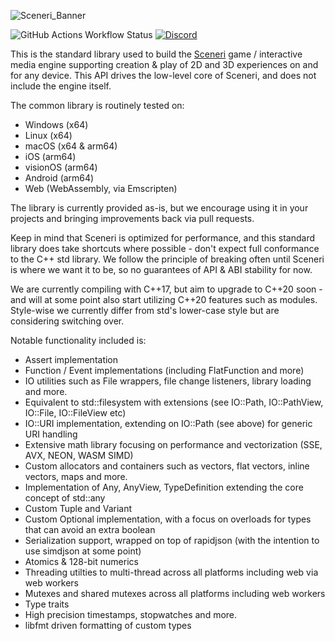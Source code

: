 ![Sceneri_Banner](https://github.com/user-attachments/assets/2f9cc95e-b40d-4c29-86e0-7b9b3cdff32a)

![GitHub Actions Workflow Status](https://img.shields.io/github/actions/workflow/status/nginetechnologies/sceneri-common/.github%2Fworkflows%2Fworkflow.yml)
[![Discord](https://img.shields.io/discord/842853727606013963?style=plastic&logo=discord&logoColor=white&label=Discord&link=https%3A%2F%2Fdiscord.gg%2Fsceneriapp)](https://discord.gg/sceneriapp)

This is the standard library used to build the [Sceneri](http://sceneri.com) game / interactive media engine supporting creation & play of 2D and 3D experiences on and for any device. This API drives the low-level core of Sceneri, and does not include the engine itself.

The common library is routinely tested on:
- Windows (x64)
- Linux (x64)
- macOS (x64 & arm64)
- iOS (arm64)
- visionOS (arm64)
- Android (arm64)
- Web (WebAssembly, via Emscripten)

The library is currently provided as-is, but we encourage using it in your projects and bringing improvements back via pull requests.

Keep in mind that Sceneri is optimized for performance, and this standard library does take shortcuts where possible - don't expect full conformance to the C++ std library. We follow the principle of breaking often until Sceneri is where we want it to be, so no guarantees of API & ABI stability for now.

We are currently compiling with C++17, but aim to upgrade to C++20 soon - and will at some point also start utilizing C++20 features such as modules. Style-wise we currently differ from std's lower-case style but are considering switching over.

Notable functionality included is:
- Assert implementation
- Function / Event implementations (including FlatFunction and more)
- IO utilities such as File wrappers, file change listeners, library loading and more.
- Equivalent to std::filesystem with extensions (see IO::Path, IO::PathView, IO::File, IO::FileView etc)
- IO::URI implementation, extending on IO::Path (see above) for generic URI handling
- Extensive math library focusing on performance and vectorization (SSE, AVX, NEON, WASM SIMD)
- Custom allocators and containers such as vectors, flat vectors, inline vectors, maps and more.
- Implementation of Any, AnyView, TypeDefinition extending the core concept of std::any
- Custom Tuple and Variant
- Custom Optional implementation, with a focus on overloads for types that can avoid an extra boolean
- Serialization support, wrapped on top of rapidjson (with the intention to use simdjson at some point)
- Atomics & 128-bit numerics
- Threading utilties to multi-thread across all platforms including web via web workers
- Mutexes and shared mutexes across all platforms including web workers
- Type traits
- High precision timestamps, stopwatches and more.
- libfmt driven formatting of custom types
